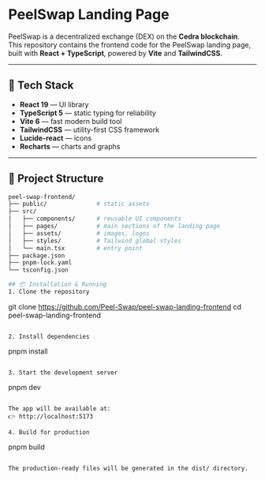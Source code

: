 # PeelSwap Landing Page

PeelSwap is a decentralized exchange (DEX) on the **Cedra blockchain**.  
This repository contains the frontend code for the PeelSwap landing page, built with **React + TypeScript**, powered by **Vite** and **TailwindCSS**.

---

## 🚀 Tech Stack

- **React 19** — UI library  
- **TypeScript 5** — static typing for reliability  
- **Vite 6** — fast modern build tool  
- **TailwindCSS** — utility-first CSS framework  
- **Lucide-react** — icons  
- **Recharts** — charts and graphs  

---

## 📂 Project Structure

```bash
peel-swap-frontend/
├── public/              # static assets
├── src/
│   ├── components/      # reusable UI components
│   ├── pages/           # main sections of the landing page
│   ├── assets/          # images, logos
│   ├── styles/          # Tailwind global styles
│   └── main.tsx         # entry point
├── package.json
├── pnpm-lock.yaml
└── tsconfig.json

## 📦 Installation & Running
1. Clone the repository
```
git clone https://github.com/Peel-Swap/peel-swap-landing-frontend
cd peel-swap-landing-frontend
```

2. Install dependencies
```
pnpm install
```

3. Start the development server
```
pnpm dev
```

The app will be available at:
👉 http://localhost:5173

4. Build for production
```
pnpm build
```

The production-ready files will be generated in the dist/ directory.